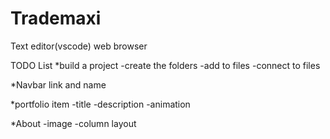 # Trademaxi

Text editor(vscode)
web browser

TODO List
*build a project
-create the folders
-add to files
-connect to files

*Navbar
link and name

*portfolio item
-title
-description
-animation

*About
-image
-column layout

